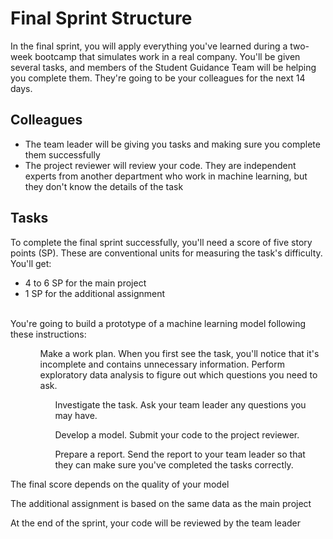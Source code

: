 <h1>Final Sprint Structure</h1>
In the final sprint, you will apply everything you've learned during a two-week bootcamp that simulates work in a real company. You'll be given several tasks, and members of the Student Guidance Team will be helping you complete them. They're going to be your colleagues for the next 14 days.

<h2>Colleagues</h2>
<ul><li>
The team leader will be giving you tasks and making sure you complete them successfully</li><li>
The project reviewer will review your code. They are independent experts from another department who work in machine learning, but they don't know the details of the task</li></ul>
<h2>Tasks</h2>
To complete the final sprint successfully, you'll need a score of five story points (SP). These are conventional units for measuring the task's difficulty. You'll get:

<ul><li>4 to 6 SP for the main project</li>
<li>1 SP for the additional assignment</li></ul><br>
You're going to build a prototype of a machine learning model following these instructions:
<ul><ol>Make a work plan. When you first see the task, you'll notice that it's incomplete and contains unnecessary information. Perform exploratory data analysis to figure out which questions you need to ask.
<ol>Investigate the task. Ask your team leader any questions you may have.</ol>
<ol>Develop a model. Submit your code to the project reviewer.</ol>
<ol>Prepare a report. Send the report to your team leader so that they can make sure you've completed the tasks correctly.</ol></ul>
  
The final score depends on the quality of your model
  
The additional assignment is based on the same data as the main project

At the end of the sprint, your code will be reviewed by the team leader
